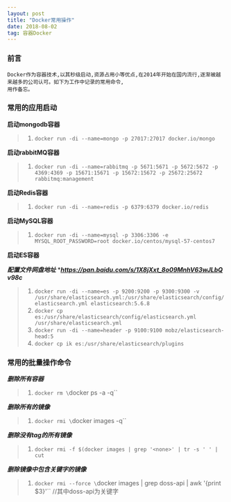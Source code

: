 ```yaml
---
layout: post
title: "Docker常用操作"
date: 2018-08-02   
tag: 容器Docker
---
```


### 前言
    
	Docker作为容器技术,以其秒级启动,资源占用小等优点,在2014年开始在国内流行,逐渐被越来越多的公司认可。如下为工作中记录的常用命令,
	用作备忘。

### 常用的应用启动

**启动mongodb容器**


> 1. `docker run -di --name=mongo -p 27017:27017 docker.io/mongo`

**启动rabbitMQ容器**

> 1. `docker run -di --name=rabbitmq -p 5671:5671 -p 5672:5672 -p 4369:4369 -p 15671:15671 -p 15672:15672 -p 25672:25672 rabbitmq:management`

**启动Redis容器**

> 1. `docker run -di --name=redis -p 6379:6379 docker.io/redis`

**启动MySQL容器**

> 1. `docker run -di --name=mysql -p 3306:3306 -e MYSQL_ROOT_PASSWORD=root docker.io/centos/mysql-57-centos7`

**启动ES容器**

***配置文件网盘地址***
****https://pan.baidu.com/s/1X8jXxt_8o09MnhV63wJLbQ v98c***

> 1. `docker run -di --name=es -p 9200:9200 -p 9300:9300 -v /usr/share/elasticsearch.yml:/usr/share/elasticsearch/config/elasticsearch.yml elasticsearch:5.6.8`
> 2. `docker cp es:/usr/share/elasticsearch/config/elasticsearch.yml /usr/share/elasticsearch.yml`
> 3. `docker run -di --name=header -p 9100:9100 mobz/elasticsearch-head:5`
> 4. `docker cp ik es:/usr/share/elasticsearch/plugins`

### 常用的批量操作命令


***删除所有容器***

> 1. `docker rm \`docker ps -a -q\``

***删除所有的镜像***

> 1. `docker rmi \`docker images -q\``

***删除没有tag的所有镜像***

> 1. `docker rmi -f $(docker images | grep '<none>' | tr -s ' ' | cut`

***删除镜像中包含关键字的镜像***

> 1. `docker rmi --force \`docker images | grep doss-api | awk '{print $3}'\``    //其中doss-api为关键字